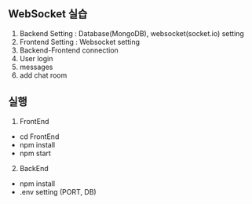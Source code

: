 ## WebSocket 실습

1. Backend Setting : Database(MongoDB), websocket(socket.io) setting
2. Frontend Setting : Websocket setting
3. Backend-Frontend connection
4. User login
5. messages
6. add chat room

## 실행

1. FrontEnd 
 - cd FrontEnd
 - npm install
 - npm start

2. BackEnd
 - npm install
 - .env setting (PORT, DB)
